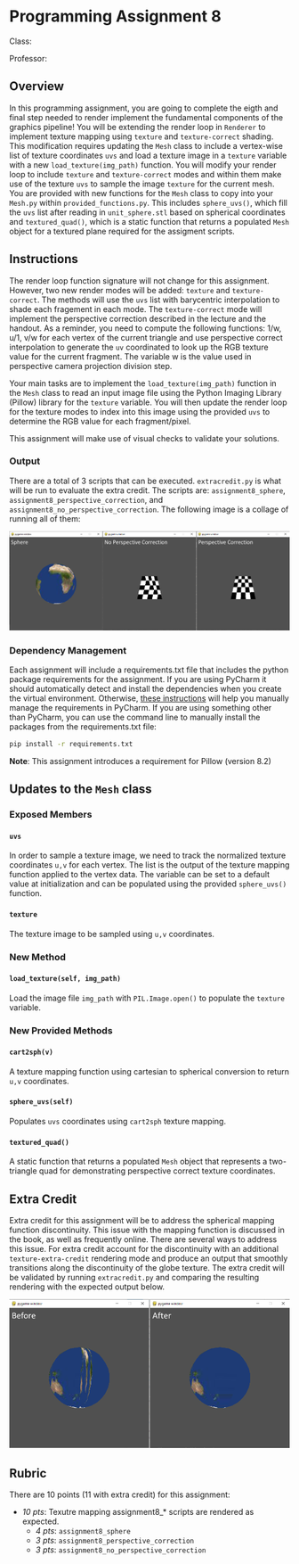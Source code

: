 # Programming Assignment 8

Class: 

Professor:

## Overview

In this programming assignment, you are going to complete the eigth and final step needed to render implement the fundamental components of the graphics pipeline! 
You will be extending the render loop in `Renderer` to implement texture mapping using `texture` and `texture-correct` shading. This modification requires updating the `Mesh` 
class to include a vertex-wise list of texture coordinates `uvs` and load a texture image in a `texture` variable with a new `load_texture(img_path)` function. You will modify your render loop to include `texture` and `texture-correct` modes and within them make use of the texture `uvs` to sample the image `texture` for the current mesh. You are provided with new functions for the `Mesh` class to copy into your `Mesh.py` within `provided_functions.py`. This includes `sphere_uvs()`, which fill the `uvs` list after reading in `unit_sphere.stl` based on spherical coordinates and `textured_quad()`, which is a static function that returns a populated `Mesh` object for a textured plane required for the assigment scripts. 

## Instructions
The render loop function signature will not change for this assignment. However, two new render modes will be added: 
`texture` and `texture-correct`. The methods will use the `uvs` list with barycentric interpolation to shade each fragement in each mode. The `texture-correct` mode will implement the perspective correction described in the lecture and the handout. As a reminder, you need to compute the following functions: 1/w, u/1, v/w for each vertex of the current triangle and use perspective correct interpolation to generate the `uv` coordinated to look up the RGB texture value for the current fragment. The variable w is the value used in perspective camera projection division step.

Your main tasks are to implement the `load_texture(img_path)` function in the `Mesh` class to read an input image file using the Python Imaging Library (Pillow) library for the `texture` variable. You will then update the render loop for the texture modes to index into this image using the provided `uvs` to determine the RGB value for each fragment/pixel.   

This assignment will make use of visual checks to validate your solutions.

### Output

There are a total of 3 scripts that can be executed. `extracredit.py` is what will be run to evaluate the extra 
credit. The scripts are: `assignment8_sphere`, `assignment8_perspective_correction`, and `assignment8_no_perspective_correction`.
The following image is a collage of running all of them:

![combined output](combined_output.png)

### Dependency Management
Each assignment will include a requirements.txt file that includes the python package requirements for the assignment. If you are using PyCharm it should automatically detect and install the dependencies when you create the virtual environment. Otherwise, [these instructions](https://www.jetbrains.com/help/pycharm/managing-dependencies.html#configure-requirements) will help you manually manage the requirements in PyCharm. If you are using something other than PyCharm, you can use the command line to manually install the packages from the requirements.txt file:

```bash
pip install -r requirements.txt
```

**Note**: This assignment introduces a requirement for Pillow (version 8.2)

## Updates to the `Mesh` class

### Exposed Members

#### `uvs`
In order to sample a texture image, we need to track the normalized texture coordinates `u,v` for each vertex. The list is the output of the texture mapping function applied to the vertex data. The variable can be set to a default value at initialization and can be populated using the provided `sphere_uvs()` function.

#### `texture`
The texture image to be sampled using `u,v` coordinates.

### New Method

#### `load_texture(self, img_path)`
Load the image file `img_path` with `PIL.Image.open()` to populate the `texture` variable.

### New Provided Methods

#### `cart2sph(v)`
A texture mapping function using cartesian to spherical conversion to return `u,v` coordinates.

#### `sphere_uvs(self)`
Populates `uvs` coordinates using `cart2sph` texture mapping.

#### `textured_quad()`
A static function that returns a populated `Mesh` object that represents a two-triangle quad for demonstrating perspective correct texture coordinates.

## Extra Credit
Extra credit for this assignment will be to address the spherical mapping function discontinuity. This issue with the mapping function is discussed in the book, as well as frequently online. There are several ways to address this issue. For extra credit account for the discontinuity with an additional `texture-extra-credit` rendering mode and produce an output that smoothly transitions along the discontinuity of the globe texture. The extra credit will be validated by running `extracredit.py` and comparing the 
resulting rendering with the expected output below.


![extra credit output](extracredit_output.png)



## Rubric
There are 10 points (11 with extra credit) for this assignment:
- *10 pts*: Texutre mapping assignment8_* scripts are rendered as expected.
  - *4 pts*: `assignment8_sphere`
  - *3 pts*: `assignment8_perspective_correction`
  - *3 pts*: `assignment8_no_perspective_correction`